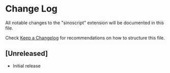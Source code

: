 # Change Log

All notable changes to the "sinoscript" extension will be documented in this file.

Check [Keep a Changelog](http://keepachangelog.com/) for recommendations on how to structure this file.

## [Unreleased]

- Initial release